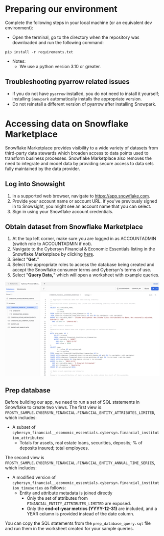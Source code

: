 # Preparing our environment

Complete the following steps in your local machine (or an equivalent dev environment):

- Open the terminal, go to the directory when the repository was downloaded and run the following command:
```
pip install -r requirements.txt
```

- Notes:
    - We use a python version 3.10 or greater.

## Troubleshooting pyarrow related issues
- If you do not have `pyarrow` installed, you do not need to install it yourself; installing `Snowpark` automatically installs the appropriate version.
- Do not reinstall a different version of pyarrow after installing Snowpark.

# Accessing data on Snowflake Marketplace

Snowflake Marketplace provides visibility to a wide variety of datasets from third-party data stewards which broaden access to data points used to transform business processes. Snowflake Marketplace also removes the need to integrate and model data by providing secure access to data sets fully maintained by the data provider.

## Log into Snowsight

1. In a supported web browser, navigate to https://app.snowflake.com.
2. Provide your account name or account URL. If you've previously signed in to Snowsight, you might see an account name that you can select.
3. Sign in using your Snowflake account credentials.

## Obtain dataset from Snowflake Marketplace

1. At the top left corner, make sure you are logged in as ACCOUNTADMIN (switch role to ACCOUNTADMIN if not).
2. Navigate to the Cybersyn Financial & Economic Essentials listing in the Snowflake Marketplace by clicking [here](https://t.influ2.com/p/g/?clid=60a8506e-1d1b-4f8d-b9b5-22274c239afb&a=&caid=&s=&dt=Frosty%3A%20Build%20an%20LLM%20Chatbot%20in%20Streamlit%20on%20your%20Snowflake%20Data&id=here&ref=https%3A%2F%2Fquickstarts.snowflake.com%2Fguide%2Ffrosty_llm_chatbot_on_streamlit_snowflake%2F%3F_fsi%3DxxsTvsN0%230&r=https%3A%2F%2Fapp.snowflake.com%2Fmarketplace%2Flisting%2FGZTSZAS2KF7%2Fcybersyn-inc-cybersyn-financial-economic-essentials%3F_fsi%3DxxsTvsN0%26_fsi%3DxxsTvsN0).
3. Select "**Get.**"
4. Select the appropriate roles to access the database being created and accept the Snowflake consumer terms and Cybersyn's terms of use.
5. Select "**Query Data,**" which will open a worksheet with example queries.

![Snowflake Financial Data Example](/images/example_data.png)

## Prep database

Before building our app, we need to run a set of SQL statements in Snowflake to create two views. The first view is `FROSTY_SAMPLE.CYBERSYN_FINANCIAL.FINANCIAL_ENTITY_ATTRIBUTES_LIMITED`, which includes:

- A subset of `cybersyn_financial__economic_essentials.cybersyn.financial_institution_attributes`:
    - Totals for assets, real estate loans, securities, deposits; % of deposits insured; total employees.

The second view is `FROSTY_SAMPLE.CYBERSYN_FINANCIAL.FINANCIAL_ENTITY_ANNUAL_TIME_SERIES`, which includes:

- A modified version of `cybersyn_financial__economic_essentials.cybersyn.financial_institution_timeseries` as follows:
    - Entity and attribute metadata is joined directly
        - Only the set of attributes from `FINANCIAL_ENTITY_ATTRIBUTES_LIMITED` are exposed.
        - Only the **end-of-year metrics (YYYY-12-31)** are included, and a YEAR column is provided instead of the date column.

You can copy the SQL statements from the `prep_database_query.sql` file and run them in the worksheet created for your sample queries.
